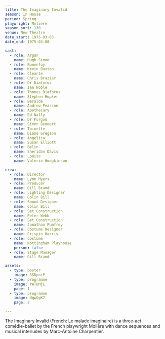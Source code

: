 ```yaml
---
title: The Imaginary Invalid
season: In House
period: Spring
playwright: Molière
season_sort: 130
venue: New Theatre
date_start: 1975-03-03
date_end: 1975-03-08

cast:
  - role: Argan
    name: Hugh Simon
  - role: Bonnefoy
    name: Kevin Buxton
  - role: Cleante
    name: Chris Brazier
  - role: Dr Diaforus
    name: Ian Noble
  - role: Thomas Diaforus
    name: Stephen Hopker
  - role: Beralde
    name: Andrew Pearson
  - role: Apothecary
    name: Ed Nally
  - role: Dr Purgon
    name: Simon Bennett
  - role: Toinette
    name: Diane Gregson
  - role: Angelica
    name: Susan Elliott
  - role: Belin
    name: Sheridan Davis
  - role: Louise
    name: Valerie Hodgkinson

crew:
  - role: Director
    name: Lynn Myers
  - role: Producer
    name: Gill Brand
  - role: Lighting Designer
    name: Colin Bill
  - role: Sound Designer
    name: Colin Bill
  - role: Set Construction
    name: Peter Webb
  - role: Set Construction
    name: Jonathan Pumfrey
  - role: Costume Designer
    name: Crispin Harris
  - role: Costume
    name: Nottingham Playhouse
    person: false
  - role: Stage Manager
    name: Gill Brand

assets:
  - type: poster
    image: 3SDpncP
  - type: programme
    image: rWTDMjL
    page: 1
  - type: programme
    image: dqwQgK7
    page: 2

---
```


The Imaginary Invalid (French: Le malade imaginaire) is a three-act comédie-ballet by the French playwright Molière with dance sequences and musical interludes by Marc-Antoine Charpentier.
